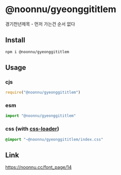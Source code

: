 # @noonnu/gyeonggititlem
경기천년제목 - 먼저 가는건 순서 없다

## Install
```sh
npm i @noonnu/gyeonggititlem
```
## Usage
### cjs
```js
require("@noonnu/gyeonggititlem")
```
### esm
```js
import "@noonnu/gyeonggititlem"
```
### css (with [css-loader](https://github.com/webpack-contrib/css-loader))
```css
@import "~@noonnu/gyeonggititlem/index.css"
```

## Link
https://noonnu.cc/font_page/14